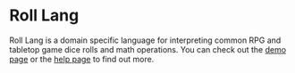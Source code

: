# Roll Lang

Roll Lang is a domain specific language for interpreting common RPG and tabletop game dice rolls and math operations. You can check out the [demo page](https://roll.quaternion.site) or the [help page](https://roll.quaternion.site/help) to find out more.
